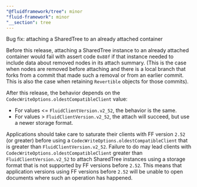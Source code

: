 ```yaml
---
"@fluidframework/tree": minor
"fluid-framework": minor
"__section": tree
---
```

Bug fix: attaching a SharedTree to an already attached container

Before this release, attaching a SharedTree instance to an already attached container would fail with assert code `0x88f` if that instance needed to include data about removed nodes in its attach summary.
(This is the case when nodes are removed before attaching and there is a local branch that forks from a commit that made such a removal or from an earlier commit. This is also the case when retaining `Revertible` objects for those commits).

After this release, the behavior depends on the `CodecWriteOptions.oldestCompatibleClient` value:
* For values <= `FluidClientVersion.v2_52`, the behavior is the same.
* For values > `FluidClientVersion.v2_52`, the attach will succeed, but use a newer storage format.

Applications should take care to saturate their clients with FF version `2.52` (or greater) before using a `CodecWriteOptions.oldestCompatibleClient` that is greater than `FluidClientVersion.v2_52`.
Failure to do may lead clients with `CodecWriteOptions.oldestCompatibleClient` greater than `FluidClientVersion.v2_52` to attach SharedTree instances using a storage format that is not supported by FF versions before `2.52`.
This means that application versions using FF versions before `2.52` will be unable to open documents where such an operation has happened.
